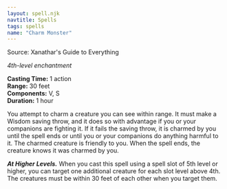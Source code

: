 ```yaml
---
layout: spell.njk
navtitle: Spells
tags: spells
name: "Charm Monster"
---
```

Source: Xanathar's Guide to Everything

_4th-level enchantment_

**Casting Time:** 1 action  
**Range:** 30 feet  
**Components:** V, S  
**Duration:** 1 hour

You attempt to charm a creature you can see within range. It must make a Wisdom saving throw, and it does so with advantage if you or your companions are fighting it. If it fails the saving throw, it is charmed by you until the spell ends or until you or your companions do anything harmful to it. The charmed creature is friendly to you. When the spell ends, the creature knows it was charmed by you.

**_At Higher Levels._** When you cast this spell using a spell slot of 5th level or higher, you can target one additional creature for each slot level above 4th. The creatures must be within 30 feet of each other when you target them.